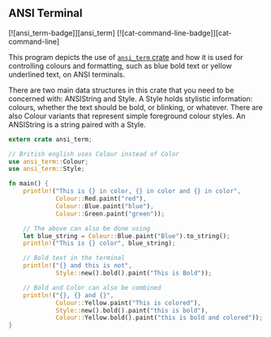 ## ANSI Terminal

[![ansi_term-badge]][ansi_term] [![cat-command-line-badge]][cat-command-line]

This program depicts the use of [`ansi_term` crate] and how it is used for controlling colours and formatting, such as blue bold text or yellow underlined text, on ANSI terminals.

There are two main data structures in this crate that you need to be concerned with: ANSIString and Style. A Style holds stylistic information: colours, whether the text should be bold, or blinking, or whatever. There are also Colour variants that represent simple foreground colour styles. An ANSIString is a string paired with a Style.

```rust
extern crate ansi_term;

// British english uses Colour instead of Color
use ansi_term::Colour;
use ansi_term::Style;

fn main() {
    println!("This is {} in color, {} in color and {} in color",
             Colour::Red.paint("red"),
             Colour::Blue.paint("blue"),
             Colour::Green.paint("green"));

    // The above can also be done using
    let blue_string = Colour::Blue.paint("Blue").to_string();
    println!("This is {} color", blue_string);

    // Bold text in the terminal
    println!("{} and this is not",
             Style::new().bold().paint("This is Bold"));

    // Bold and Color can also be combined
    println!("{}, {} and {}",
             Colour::Yellow.paint("This is colored"),
             Style::new().bold().paint("this is bold"),
             Colour::Yellow.bold().paint("this is bold and colored"));
}
```

[documentation]: https://docs.rs/ansi_term/
[`ansi_term` crate]: https://crates.io/crates/ansi_term